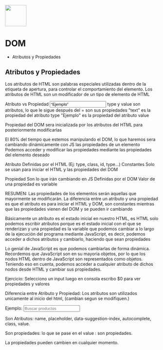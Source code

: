 <img  src='../logo.png' height='70px'>

# DOM   

* Atributos y Propiedades

## Atributos y Propiedades

Los atributos de HTML son palabras especiales utilizadas dentro de la etiqueta de apertura, para controlar el comportamiento del elemento. Los atributos de HTML son un modificador de un tipo de elemento de HTML

Atributo vs Propiedad
<input type=“text” value=“Ejemplo” >
type y value son atributos, lo que le sigue después del = son sus propiedades
"text" es la propiedad del atributo type
"Ejemplo" es la propiedad del atributo value

Propiedad del DOM sera inicializada por los atributos del HTML para posteriormente modificarlas

El 80% del tiempo que estemos manipulando el DOM, lo que haremos sera cambiando dinámicamente con JS las propiedades de un elemento
Podemos acceder y modificar las propiedades mediante las propiedades del elemento deseado

Atributo
Definidas por el HTML  (Ej: type, class, id, type…)
Constantes
Solo se usan para iniciar el HTML y las propiedades del DOM

Propiedad
Son lo que irán cambiando en JS
Definidas por el DOM
Valor de una propiedad es variable

RESUMEN: Las propiedades de los elementos serán aquellas que mayormente se modificarán. La diferencia entre un atributo y una propiedad es que el atributo es para iniciar el HTML y DOM, son constantes mientras que las propiedades vienen del DOM y se pueden ir cambiando

Básicamente un atributo es el estado inicial en nuestro HTML, es HTML solo podemos escribir atributos porque es el estado inicial con el que se renderizan y una propiedad es la variable que podemos cambiar a lo largo de la ejecución del programa mediante JavaScript, es decir, podemos acceder a dichos atributos y cambiarlo, haciendo que sean propiedades

Lo genial de JavaScript es que podemos cambiarlas de forma dinámica. Recordemos que JavaScript son en su mayoría objetos, por lo que los nodos HTML dentro de JavaScript son representados como objetos. Teniendo eso en cuenta, podemos acceder a cualquier atributo de dichos nodos desde HTML y cambiar sus propiedades.

Ejercicio:
Selecciono un input luego en consola escribo $0 para ver propiedades y valores

Diferencia entre Atributo y Propiedad: 
Los atributos son utilizados unicamente al inicio del html, (cambian segun se modifiquen.)

Ejemplo: <input name="keyword" placeholder="Buscar productos" data-suggestion-index="0" autocomplete="off" class="sc-gTgzoy eUIDqI" value>

Son Atributos: 
name, placeholder, data-suggestion-index, autocomplete, class, value.

Son propiedades: lo que se pase en el value : son propiedades.

La propiedades pueden cambien en cualquier momento.



